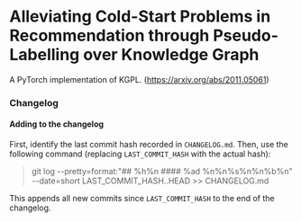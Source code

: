 # Alleviating Cold-Start Problems in Recommendation through Pseudo-Labelling over Knowledge Graph
A PyTorch implementation of KGPL. (https://arxiv.org/abs/2011.05061)




### Changelog
#### Adding to the changelog

First, identify the last commit hash recorded in `CHANGELOG.md`. Then, use the following command (replacing `LAST_COMMIT_HASH` with the actual hash):

> git log --pretty=format:"## %h%n #### %ad %n%n%s%n%n%b%n" --date=short LAST_COMMIT_HASH..HEAD >> CHANGELOG.md

This appends all new commits since `LAST_COMMIT_HASH` to the end of the changelog.

<!-- - Taylor notes 4/27 - 1030AM
  - I have a full pipeline working with datasets and dataloaders.  It trains and the loss goes down.
  - This is single learner, not colearning yet.
  - Fixed a bug where the training set would contain data without positive examples for one or more users.
  - Need to refactor dataset slightly - it's a bit hard to understand still.
  - I haven't touched the "aggregate", "get_neighbors", or aggregator objects yet, I only used the basic Aggregator that already was in the code.  Need help with this.
  - Also validation won't work yet since I need to clean up the datasets/dataloaders a bit of a refactor still.
  - Haven't gotten to evaluation yet at all either. -->
